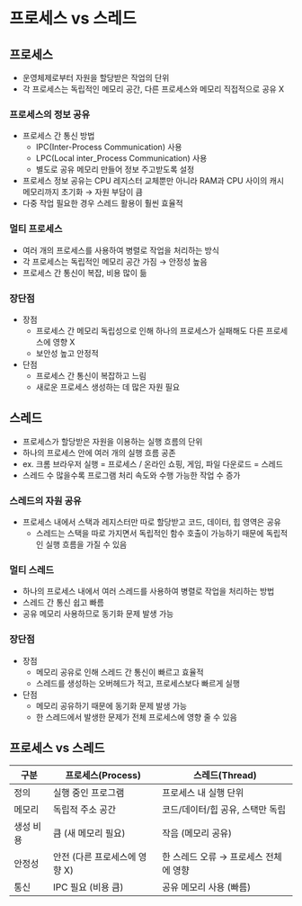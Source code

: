 # 프로세스 vs 스레드

## 프로세스
- 운영체제로부터 자원을 할당받은 작업의 단위
- 각 프로세스는 독립적인 메모리 공간, 다른 프로세스와 메모리 직접적으로 공유 X

### 프로세스의 정보 공유
- 프로세스 간 통신 방법
	- IPC(Inter-Process Communication) 사용
	- LPC(Local inter_Process Communication) 사용
	- 별도로 공유 메모리 만들어 정보 주고받도록 설정
- 프로세스 정보 공유는 CPU 레지스터 교체뿐만 아니라 RAM과 CPU 사이의 캐시 메모리까지 초기화 → 자원 부담이 큼
- 다중 작업 필요한 경우 스레드 활용이 훨씬 효율적

### 멀티 프로세스
- 여러 개의 프로세스를 사용하여 병렬로 작업을 처리하는 방식
- 각 프로세스는 독립적인 메모리 공간 가짐 → 안정성 높음
- 프로세스 간 통신이 복잡, 비용 많이 듦

### 장단점
- 장점
	- 프로세스 간 메모리 독립성으로 인해 하나의 프로세스가 실패해도 다른 프로세스에 영향 X
	- 보안성 높고 안정적
- 단점
	- 프로세스 간 통신이 복잡하고 느림
	- 새로운 프로세스 생성하는 데 많은 자원 필요

## 스레드
- 프로세스가 할당받은 자원을 이용하는 실행 흐름의 단위
- 하나의 프로세스 안에 여러 개의 실행 흐름 공존
- ex. 크롬 브라우저 실행 = 프로세스 / 온라인 쇼핑, 게임, 파일 다운로드 = 스레드
- 스레드 수 많을수록 프로그램 처리 속도와 수행 가능한 작업 수 증가

### 스레드의 자원 공유
- 프로세스 내에서 스택과 레지스터만 따로 할당받고 코드, 데이터, 힙 영역은 공유
	- 스레드는 스택을 따로 가지면서 독립적인 함수 호출이 가능하기 때문에 독립적인 실행 흐름을 가질 수 있음

### 멀티 스레드
- 하나의 프로세스 내에서 여러 스레드를 사용하여 병렬로 작업을 처리하는 방법
- 스레드 간 통신 쉽고 빠름
- 공유 메모리 사용하므로 동기화 문제 발생 가능

### 장단점
- 장점
	- 메모리 공유로 인해 스레드 간 통신이 빠르고 효율적
	- 스레드를 생성하는 오버헤드가 적고, 프로세스보다 빠르게 실행
- 단점
	- 메모리 공유하기 때문에 동기화 문제 발생 가능
	- 한 스레드에서 발생한 문제가 전체 프로세스에 영향 줄 수 있음

## 프로세스 vs 스레드

| 구분 | 프로세스(Process) | 스레드(Thread) |
| --- | --- | --- |
| 정의 | 실행 중인 프로그램 | 프로세스 내 실행 단위 |
| 메모리 | 독립적 주소 공간 | 코드/데이터/힙 공유, 스택만 독립 |
| 생성 비용 | 큼 (새 메모리 필요) | 작음 (메모리 공유) |
| 안정성 | 안전 (다른 프로세스에 영향 X) | 한 스레드 오류 → 프로세스 전체에 영향 |
| 통신 | IPC 필요 (비용 큼) | 공유 메모리 사용 (빠름) |